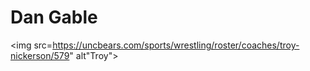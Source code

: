 <h1> Dan Gable</h1>

<img src=https://uncbears.com/sports/wrestling/roster/coaches/troy-nickerson/579" alt"Troy">

